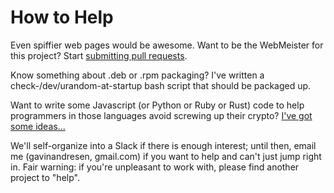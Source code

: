 # How to Help

Even spiffier web pages would be awesome. Want to be the WebMeister for
this project? Start [submitting pull requests](https://github.com/RandomSanityProject/RandomSanityProject.github.io).

Know something about .deb or .rpm packaging? I've written a
check-/dev/urandom-at-startup bash script that should be packaged up.

Want to write some Javascript (or Python or Ruby or Rust) code to
help programmers in those languages avoid screwing up their crypto?
[I've got some ideas...](https://gist.github.com/gavinandresen/5c6366b75ea9048d0f9447ec63f33a77)

We'll self-organize into a Slack if there is enough
interest; until then, email me (gavinandresen, gmail.com) if you want
to help and can't just jump right in. Fair warning: if you're
unpleasant to work with, please find another project to "help".
